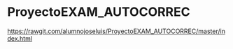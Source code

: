 # ProyectoEXAM_AUTOCORREC

https://rawgit.com/alumnojoseluis/ProyectoEXAM_AUTOCORREC/master/index.html
